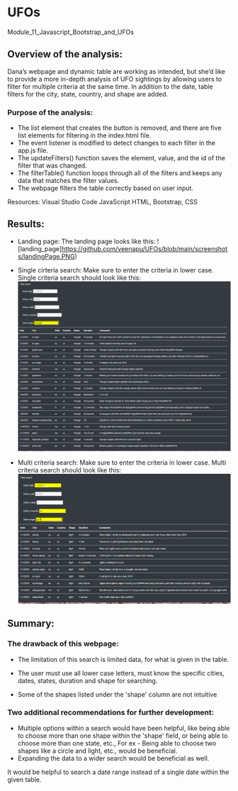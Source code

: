 # UFOs
Module_11_Javascript_Bootstrap_and_UFOs

## Overview of the analysis:
Dana’s webpage and dynamic table are working as intended, but she’d like to provide a more in-depth analysis of UFO sightings by allowing users to filter for multiple criteria at the same time. In addition to the date, table filters for the city, state, country, and shape are added.

### Purpose of the analysis:
- The list element that creates the button is removed, and there are five list elements for filtering in the index.html file. 
- The event listener is modified to detect changes to each filter in the app.js file.
- The updateFilters() function saves the element, value, and the id of the filter that was changed. 
- The filterTable() function loops through all of the filters and keeps any data that matches the filter values. 
- The webpage filters the table correctly based on user input.

Resources:
Visual Studio Code
JavaScript
HTML, Bootstrap, CSS

## Results:
- Landing page:
The landing page looks like this:
![landing_page]https://github.com/veenapu/UFOs/blob/main/screenshots/landingPage.PNG)

- Single cirteria search:
Make sure to enter the criteria in lower case. Single criteria search should look like this:
![single_criteria_search](https://github.com/veenapu/UFOs/blob/main/screenshots/singleCriteriaSearch.PNG)

- Multi criteria search:
Make sure to enter the criteria in lower case. Multi criteria search should look like this:
![multi_criteria_search](https://github.com/veenapu/UFOs/blob/main/screenshots/multiCriteriaSearch.PNG)

## Summary:

### The drawback of this webpage:
- The limitation of this search is limited data, for what is given in the table.

- The user must use all lower case letters, must know the specific cities, dates, states, duration and shape for searching.

- Some of the shapes listed under the 'shape' column are not intuitive


### Two additional recommendations for further development:
- Multiple options within a search would have been helpful, like being able to choose more than one shape within the 'shape' field, or being able to choose more than one state, etc.,  For ex - Being able to choose two shapes like a circle and light, etc., would be beneficial.
- Expanding the data to a wider search would be beneficial as well.

It would be helpful to search a date range instead of a single date within the given table.

